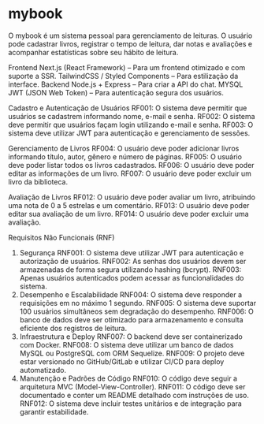 # mybook
O mybook é um sistema pessoal para gerenciamento de leituras. O usuário pode cadastrar livros, registrar o tempo de leitura, dar notas e avaliações e acompanhar estatísticas sobre seu hábito de leitura.

Frontend
Next.js (React Framework) – Para um frontend otimizado e com suporte a SSR.
TailwindCSS / Styled Components – Para estilização da interface.
Backend
Node.js + Express – Para criar a API do chat.
MYSQL 
JWT (JSON Web Token) – Para autenticação segura dos usuários.

Cadastro e Autenticação de Usuários
RF001: O sistema deve permitir que usuários se cadastrem informando nome, e-mail e senha.
RF002: O sistema deve permitir que usuários façam login utilizando e-mail e senha.
RF003: O sistema deve utilizar JWT para autenticação e gerenciamento de sessões.

Gerenciamento de Livros
RF004: O usuário deve poder adicionar livros informando título, autor, gênero e número de páginas.
RF005: O usuário deve poder listar todos os livros cadastrados.
RF006: O usuário deve poder editar as informações de um livro.
RF007: O usuário deve poder excluir um livro da biblioteca.

Avaliação de Livros
RF012: O usuário deve poder avaliar um livro, atribuindo uma nota de 0 a 5 estrelas e um comentário.
RF013: O usuário deve poder editar sua avaliação de um livro.
RF014: O usuário deve poder excluir uma avaliação.

Requisitos Não Funcionais (RNF)
1. Segurança
RNF001: O sistema deve utilizar JWT para autenticação e autorização de usuários.
RNF002: As senhas dos usuários devem ser armazenadas de forma segura utilizando hashing (bcrypt).
RNF003: Apenas usuários autenticados podem acessar as funcionalidades do sistema.
2. Desempenho e Escalabilidade
RNF004: O sistema deve responder a requisições em no máximo 1 segundo.
RNF005: O sistema deve suportar 100 usuários simultâneos sem degradação do desempenho.
RNF006: O banco de dados deve ser otimizado para armazenamento e consulta eficiente dos registros de leitura.
3. Infraestrutura e Deploy
RNF007: O backend deve ser containerizado com Docker.
RNF008: O sistema deve utilizar um banco de dados MySQL ou PostgreSQL com ORM Sequelize.
RNF009: O projeto deve estar versionado no GitHub/GitLab e utilizar CI/CD para deploy automatizado.
4. Manutenção e Padrões de Código
RNF010: O código deve seguir a arquitetura MVC (Model-View-Controller).
RNF011: O código deve ser documentado e conter um README detalhado com instruções de uso.
RNF012: O sistema deve incluir testes unitários e de integração para garantir estabilidade.
